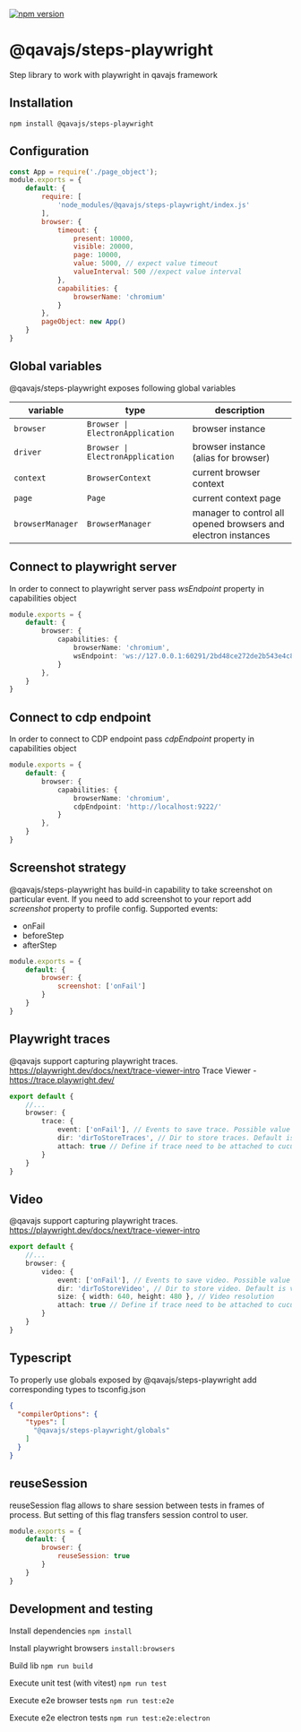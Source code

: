 [![npm version](https://badge.fury.io/js/@qavajs%2Fsteps-playwright.svg)](https://badge.fury.io/js/@qavajs%2Fsteps-playwright)

# @qavajs/steps-playwright
Step library to work with playwright in qavajs framework

## Installation

`npm install @qavajs/steps-playwright`

## Configuration
```javascript
const App = require('./page_object');
module.exports = {
    default: {
        require: [
            'node_modules/@qavajs/steps-playwright/index.js'
        ],
        browser: {
            timeout: {
                present: 10000,
                visible: 20000,
                page: 10000,
                value: 5000, // expect value timeout
                valueInterval: 500 //expect value interval
            },
            capabilities: {
                browserName: 'chromium'
            }
        },
        pageObject: new App()
    }
}
```

## Global variables
@qavajs/steps-playwright exposes following global variables
         
| variable         | type                             | description                                                   |
|------------------|----------------------------------|---------------------------------------------------------------|
| `browser`        | `Browser \| ElectronApplication` | browser instance                                              |
| `driver`         | `Browser \| ElectronApplication` | browser instance (alias for browser)                          |
| `context`        | `BrowserContext`                 | current browser context                                       |
| `page`           | `Page`                           | current context page                                          |
| `browserManager` | `BrowserManager`                 | manager to control all opened browsers and electron instances |

## Connect to playwright server
In order to connect to playwright server pass _wsEndpoint_ property in capabilities object
```typescript
module.exports = {
    default: {
        browser: {
            capabilities: {
                browserName: 'chromium',
                wsEndpoint: 'ws://127.0.0.1:60291/2bd48ce272de2b543e4c8c533f664b83'
            }
        },
    }
}
```

## Connect to cdp endpoint
In order to connect to CDP endpoint pass _cdpEndpoint_ property in capabilities object 
```typescript
module.exports = {
    default: {
        browser: {
            capabilities: {
                browserName: 'chromium',
                cdpEndpoint: 'http://localhost:9222/'
            }
        },
    }
}
```

## Screenshot strategy
@qavajs/steps-playwright has build-in capability to take screenshot on particular event. If you need to add 
screenshot to your report add _screenshot_ property to profile config.
Supported events:
- onFail
- beforeStep
- afterStep

```javascript
module.exports = {
    default: {
        browser: {
            screenshot: ['onFail']
        }
    }
}
```

## Playwright traces
@qavajs support capturing playwright traces. https://playwright.dev/docs/next/trace-viewer-intro
Trace Viewer - https://trace.playwright.dev/

```typescript
export default {
    //...
    browser: {
        trace: {
            event: ['onFail'], // Events to save trace. Possible value onFail or afterScenario 
            dir: 'dirToStoreTraces', // Dir to store traces. Default is traces/
            attach: true // Define if trace need to be attached to cucumber report. Default false
        }
    }
}
```

## Video
@qavajs support capturing playwright traces. https://playwright.dev/docs/next/trace-viewer-intro
```typescript
export default {
    //...
    browser: {
        video: {
            event: ['onFail'], // Events to save video. Possible value onFail or afterScenario 
            dir: 'dirToStoreVideo', // Dir to store video. Default is video/
            size: { width: 640, height: 480 }, // Video resolution
            attach: true // Define if trace need to be attached to cucumber report. Default false
        }
    }
}
```

## Typescript
To properly use globals exposed by @qavajs/steps-playwright add corresponding types to tsconfig.json
```json
{
  "compilerOptions": {
    "types": [
      "@qavajs/steps-playwright/globals"
    ]
  }
}
```

## reuseSession
reuseSession flag allows to share session between tests in frames of process. But setting of this flag
transfers session control to user.

```javascript
module.exports = {
    default: {
        browser: {
            reuseSession: true
        }
    }
}
```


## Development and testing
Install dependencies
`npm install`

Install playwright browsers
`install:browsers`

Build lib
`npm run build`

Execute unit test (with vitest)
`npm run test`

Execute e2e browser tests
`npm run test:e2e`

Execute e2e electron tests
`npm run test:e2e:electron`

